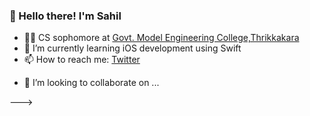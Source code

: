### 👋 Hello there! I'm Sahil

- 👨‍🎓 CS sophomore at [Govt. Model Engineering College,Thrikkakara](https://www.mec.ac.in/)
- 🌱 I’m currently learning iOS development using Swift
- 📫 How to reach me: [Twitter](https://twitter.com/sahilsaitn)

<!---
<!-- - 👨‍💻 Full Stack Engineer -->
<!-- SahilSait/SahilSait is a ✨ special ✨ repository because its `README.md` (this file) appears on your GitHub profile.
You can click the Preview link to take a look at your changes. -->
- 💞️ I’m looking to collaborate on ...
<!-- - 👀 I’m interested in MERN stack and Django -->
--->
